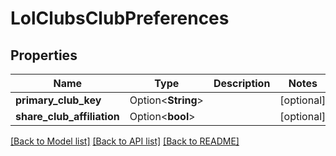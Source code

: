 # LolClubsClubPreferences

## Properties

Name | Type | Description | Notes
------------ | ------------- | ------------- | -------------
**primary_club_key** | Option<**String**> |  | [optional]
**share_club_affiliation** | Option<**bool**> |  | [optional]

[[Back to Model list]](../README.md#documentation-for-models) [[Back to API list]](../README.md#documentation-for-api-endpoints) [[Back to README]](../README.md)


